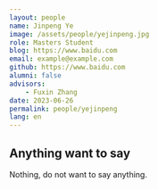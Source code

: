 ```yaml
---
layout: people
name: Jinpeng Ye
image: /assets/people/yejinpeng.jpg
role: Masters Student
blog: https://www.baidu.com
email: example@example.com
github: https://www.baidu.com
alumni: false
advisors:
    - Fuxin Zhang
date: 2023-06-26
permalink: people/yejinpeng
lang: en
---
```


## Anything want to say

Nothing, do not want to say anything.